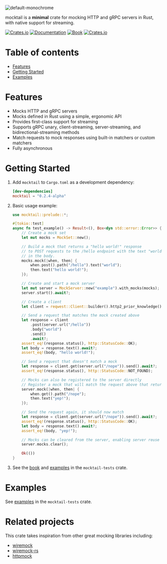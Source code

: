 ![default-monochrome](https://github.com/user-attachments/assets/dcf68c3e-4c16-4a96-a6d3-2af4710692c6)

mocktail is a **minimal** crate for mocking HTTP and gRPC servers in Rust, with native support for streaming.

[![Crates.io](https://img.shields.io/crates/v/mocktail)](https://crates.io/crates/mocktail)
[![Documentation](https://docs.rs/mocktail/badge.svg)](https://docs.rs/mocktail)
[![Book](https://img.shields.io/static/v1?label=mocktail&message=user-guide&color=153292)](https://ibm.github.io/mocktail/)
[![Crates.io](https://img.shields.io/crates/l/mocktail)](LICENSE)


# Table of contents
* [Features](#features)
* [Getting Started](#getting-started)
* [Examples](#examples)

# Features
- Mocks HTTP and gRPC servers
- Mocks defined in Rust using a simple, ergonomic API
- Provides first-class support for streaming
- Supports gRPC unary, client-streaming, server-streaming, and bidirectional-streaming methods
- Match requests to mock responses using built-in matchers or custom matchers
- Fully asynchronous

# Getting Started
1. Add `mocktail` to `Cargo.toml` as a development dependency:
    ```toml
    [dev-dependencies]
    mocktail = "0.2.4-alpha"
    ```

2. Basic usage example:
    ```rust
    use mocktail::prelude::*;

    #[tokio::test]
    async fn test_example() -> Result<(), Box<dyn std::error::Error>> {
        // Create a mock set
        let mut mocks = MockSet::new();

        // Build a mock that returns a "hello world!" response
        // to POST requests to the /hello endpoint with the text "world"
        // in the body.
        mocks.mock(|when, then| {
            when.post().path("/hello").text("world");
            then.text("hello world!");
        });

        // Create and start a mock server
        let mut server = MockServer::new("example").with_mocks(mocks);
        server.start().await?;

        // Create a client
        let client = reqwest::Client::builder().http2_prior_knowledge().build()?;

        // Send a request that matches the mock created above
        let response = client
            .post(server.url("/hello"))
            .body("world")
            .send()
            .await?;
        assert_eq!(response.status(), http::StatusCode::OK);
        let body = response.text().await?;
        assert_eq!(body, "hello world!");

        // Send a request that doesn't match a mock
        let response = client.get(server.url("/nope")).send().await?;
        assert_eq!(response.status(), http::StatusCode::NOT_FOUND);

        // Mocks can also be registered to the server directly
        // Register a mock that will match the request above that returned 404
        server.mock(|when, then| {
            when.get().path("/nope");
            then.text("yep!");
        });

        // Send the request again, it should now match
        let response = client.get(server.url("/nope")).send().await?;
        assert_eq!(response.status(), http::StatusCode::OK);
        let body = response.text().await?;
        assert_eq!(body, "yep!");

        // Mocks can be cleared from the server, enabling server reuse
        server.mocks.clear();

        Ok(())
    }
    ```

3. See the [book](https://ibm.github.io/mocktail/) and [examples](/mocktail-tests/tests/examples) in the `mocktail-tests` crate.

# Examples
See [examples](/mocktail-tests/tests/examples) in the `mocktail-tests` crate.

# Related projects
This crate takes inspiration from other great mocking libraries including:
- [wiremock](https://github.com/wiremock/wiremock)
- [wiremock-rs](https://github.com/LukeMathWalker/wiremock-rs)
- [httpmock](https://github.com/alexliesenfeld/httpmock)
